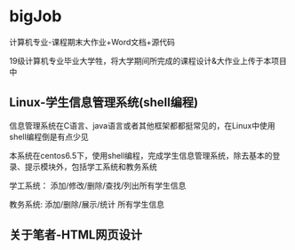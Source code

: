 # bigJob
计算机专业-课程期末大作业+Word文档+源代码

19级计算机专业毕业大学牲，将大学期间所完成的课程设计&大作业上传于本项目中

## Linux-学生信息管理系统(shell编程)

信息管理系统在C语言、java语言或者其他框架都都挺常见的，在Linux中使用shell编程倒是有点少见

本系统在centos6.5下，使用shell编程，完成学生信息管理系统，除去基本的登录、提示模块外，包括学工系统和教务系统

学工系统： 添加/修改/删除/查找/列出所有学生信息

教务系统:  添加/删除/展示/统计 所有学生信息

## 关于笔者-HTML网页设计
